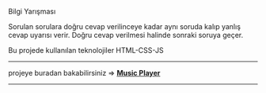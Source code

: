 
<p>Bilgi Yarışması</p>
<p>Sorulan sorulara doğru cevap verilinceye kadar aynı soruda kalıp yanlış cevap uyarısı verir. Doğru cevap verilmesi halinde sonraki soruya geçer. </p>
<p>Bu projede kullanılan teknolojiler HTML-CSS-JS</p>

***


projeye buradan bakabilirsiniz => <a href="https://hamits.github.io/quiz-competition"> **Music Player**   


***
